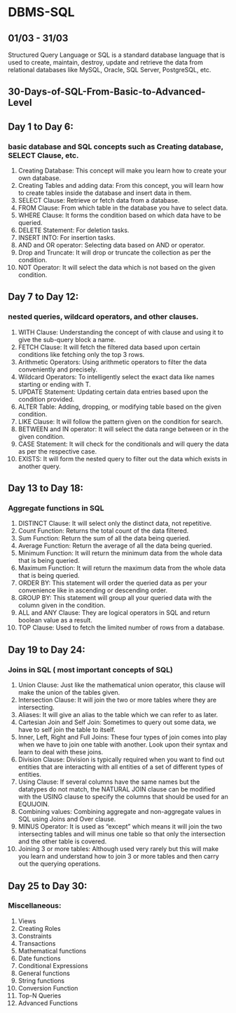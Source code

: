 # DBMS-SQL
## 01/03 - 31/03

Structured Query Language or SQL is a standard database language that is used to create, maintain, destroy, update and retrieve the data from relational databases like MySQL, Oracle, SQL Server, PostgreSQL, etc.

## 30-Days-of-SQL-From-Basic-to-Advanced-Level


## Day 1 to Day 6:
### basic database and SQL concepts such as Creating database, SELECT Clause, etc. 

1) Creating Database: This concept will make you learn how to create your own database.
2) Creating Tables and adding data: From this concept, you will learn how to create tables inside the database and insert data in them.
3)  SELECT Clause: Retrieve or fetch data from a database.
4)  FROM Clause: From which table in the database you have to select data.
5)  WHERE Clause: It forms the condition based on which data have to be queried.
6)  DELETE Statement: For deletion tasks.
7)  INSERT INTO: For insertion tasks.
8)  AND and OR operator: Selecting data based on AND or operator.
9)  Drop and Truncate: It will drop or truncate the collection as per the condition.
10) NOT Operator: It will select the data which is not based on the given condition.


## Day 7 to Day 12:
### nested queries, wildcard operators, and other clauses.

1)  WITH Clause: Understanding the concept of with clause and using it to give the sub-query block a name.
2)  FETCH Clause: It will fetch the filtered data based upon certain conditions like fetching only the top 3 rows.
3)  Arithmetic Operators: Using arithmetic operators to filter the data conveniently and precisely.
4)  Wildcard Operators: To intelligently select the exact data like names starting or ending with T.
5)  UPDATE Statement:  Updating certain data entries based upon the condition provided.
6)  ALTER Table: Adding, dropping, or modifying table based on the given condition.
7)  LIKE Clause: It will follow the pattern given on the condition for search.
8)  BETWEEN and IN operator:  It will select the data range between or in the given condition.
9)  CASE Statement: It will check for the conditionals and will query the data as per the respective case.
10) EXISTS: It will form the nested query to filter out the data which exists in another query.

## Day 13 to Day 18:
### Aggregate functions in SQL

1)  DISTINCT Clause: It will select only the distinct data, not repetitive.
2)  Count Function: Returns the total count of the data filtered.
3)  Sum Function: Return the sum of all the data being queried.
4)  Average Function: Return the average of all the data being queried.
5)  Minimum Function: It will return the minimum data from the whole data that is being queried.
6)  Maximum Function: It will return the maximum data from the whole data that is being queried.
7)  ORDER BY: This statement will order the queried data as per your convenience like in ascending or descending order.
8)  GROUP BY: This statement will group all your queried data with the column given in the condition.
9)  ALL and ANY Clause: They are logical operators in SQL and return boolean value as a result.
10) TOP Clause: Used to fetch the limited number of rows from a database.


## Day 19 to Day 24:
### Joins in SQL ( most important concepts of SQL) 

1)  Union Clause: Just like the mathematical union operator, this clause will make the union of the tables given.
2)  Intersection Clause: It will join the two or more tables where they are intersecting.
3)  Aliases: It will give an alias to the table which we can refer to as later.
4)  Cartesian Join and Self Join: Sometimes to query out some data, we have to self join the table to itself.
5)  Inner, Left, Right and Full Joins: These four types of join comes into play when we have to join one table with another. Look upon their syntax and learn to deal with these joins.
6)  Division Clause: Division is typically required when you want to find out entities that are interacting with all entities of a set of different types of entities.
7)  Using Clause: If several columns have the same names but the datatypes do not match, the NATURAL JOIN clause can be modified with the USING clause to specify the columns that should be used for an EQUIJOIN.
8)  Combining values: Combining aggregate and non-aggregate values in SQL using Joins and Over clause.
9)  MINUS Operator: It is used as “except” which means it will join the two intersecting tables and will minus one table so that only the intersection and the other table is covered.
10) Joining 3 or more tables: Although used very rarely but this will make you learn and understand how to join 3 or more tables and then carry out the querying operations.


## Day 25 to Day 30:
### Miscellaneous: 

1)  Views
2)  Creating Roles
3)  Constraints
4)  Transactions
5)  Mathematical functions
6)  Date functions
7)  Conditional Expressions
8)  General functions 
9)  String functions
10) Conversion Function
11) Top-N Queries
12) Advanced Functions



